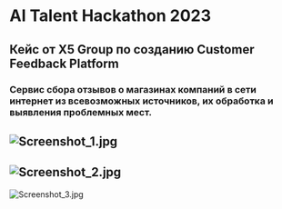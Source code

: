 # AI Talent Hackathon 2023
## Кейс от X5 Group по созданию Customer Feedback Platform
### Сервис сбора отзывов о магазинах компаний в сети интернет из всевозможных источников, их обработка и выявления проблемных мест.

![Screenshot_1.jpg](https://github.com/falcon-90125/hackathon_ITMO_X5/blob/main/images/Screenshot_1.jpg)
---
![Screenshot_2.jpg](https://github.com/falcon-90125/hackathon_ITMO_X5/blob/main/images/Screenshot_2.jpg)
---
![Screenshot_3.jpg](https://github.com/falcon-90125/hackathon_ITMO_X5/blob/main/images/Screenshot_3.jpg)